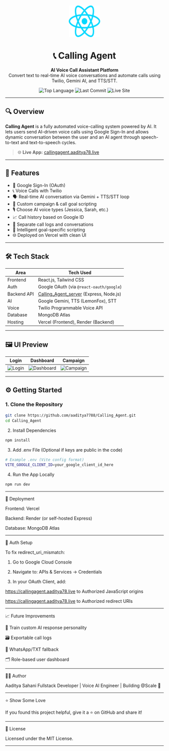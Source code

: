 
<p align="center">
  <img src="https://raw.githubusercontent.com/aaditya7788/Calling_Agent/906796b5e7193a34e347a37745409f5732b06fc5/src/assets/react.svg" alt="Calling Agent Logo" width="100" height="100" />
</p>

<h1 align="center">📞 Calling Agent</h1>

<p align="center">
  <strong>AI Voice Call Assistant Platform</strong><br/>
  Convert text to real-time AI voice conversations and automate calls using Twilio, Gemini AI, and TTS/STT.
</p>

<p align="center">
  <img alt="Top Language" src="https://img.shields.io/github/languages/top/aaditya7788/Calling_Agent?color=blueviolet">
  <img alt="Last Commit" src="https://img.shields.io/github/last-commit/aaditya7788/Calling_Agent?color=green">
  <img alt="Live Site" src="https://img.shields.io/badge/Live-Demo-green">
</p>

---

## 🔍 Overview

**Calling Agent** is a fully automated voice-calling system powered by AI. It lets users send AI-driven voice calls using Google Sign-In and allows dynamic conversation between the user and an AI agent through speech-to-text and text-to-speech cycles.

> 🌐 **Live App:** [callingagent.aaditya78.live](https://callingagent.aaditya78.live)

---

## 🧠 Features

- 🔐 Google Sign-In (OAuth)
- 📞 Voice Calls with Twilio
- 🗣️ Real-time AI conversation via Gemini + TTS/STT loop
- 💬 Custom campaign & call goal scripting
- 🎙️ Choose AI voice types (Jessica, Sarah, etc.)
- 📈 Call history based on Google ID
- 📂 Separate call logs and conversations
- 🎯 Intelligent goal-specific scripting
- 🌐 Deployed on Vercel with clean UI

---

## 🛠️ Tech Stack

| Area         | Tech Used                                  |
|--------------|---------------------------------------------|
| Frontend     | React.js, Tailwind CSS                      |
| Auth         | Google OAuth (via `@react-oauth/google`)    |
| Backend API  | [Calling_Agent_server](https://github.com/aaditya7788/Calling_Agent_server) (Express, Node.js) |
| AI           | Google Gemini, TTS (LemonFox), STT          |
| Voice        | Twilio Programmable Voice API               |
| Database     | MongoDB Atlas                               |
| Hosting      | Vercel (Frontend), Render (Backend)         |

---

## 🖼️ UI Preview

| Login | Dashboard | Campaign |
|-------|-----------|----------|
| ![Login](https://i.imgur.com/j3WxKfL.png) | ![Dashboard](https://i.imgur.com/Zmd8Bxv.png) | ![Campaign](https://i.imgur.com/USYihvP.png) |

---

## ⚙️ Getting Started

### 1. Clone the Repository

```bash
git clone https://github.com/aaditya7788/Calling_Agent.git
cd Calling_Agent
```
2. Install Dependencies
```bash
npm install
```

3. Add .env File (Optional if keys are public in the code)
```bash
# Example .env (Vite config format)
VITE_GOOGLE_CLIENT_ID=your_google_client_id_here
```
4. Run the App Locally
```bash
npm run dev
```

---

📡 Deployment

Frontend: Vercel

Backend: Render (or self-hosted Express)

Database: MongoDB Atlas



---

🔐 Auth Setup

To fix redirect_uri_mismatch:

1. Go to Google Cloud Console


2. Navigate to: APIs & Services → Credentials


3. In your OAuth Client, add:

https://callingagent.aaditya78.live to Authorized JavaScript origins

https://callingagent.aaditya78.live to Authorized redirect URIs





---

📈 Future Improvements

🧠 Train custom AI response personality

🗃️ Exportable call logs

🔔 WhatsApp/TXT fallback

🗂️ Role-based user dashboard



---

👨‍💻 Author

Aaditya Sahani
Fullstack Developer | Voice AI Engineer | Building @Scale 🚀


---

⭐ Show Some Love

If you found this project helpful, give it a ⭐ on GitHub and share it!


---

📄 License

Licensed under the MIT License.

---

